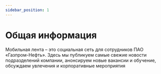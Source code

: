 ```yaml
---
sidebar_position: 1
---
```


# Общая информация

Мобильная лента – это социальная сеть для сотрудников ПАО «Газпром-Нефть». Здесь мы публикуем самые свежие новости подразделений компании, анонсируем новые вакансии и обучение, обсуждаем увлечения и корпоративные мероприятия
